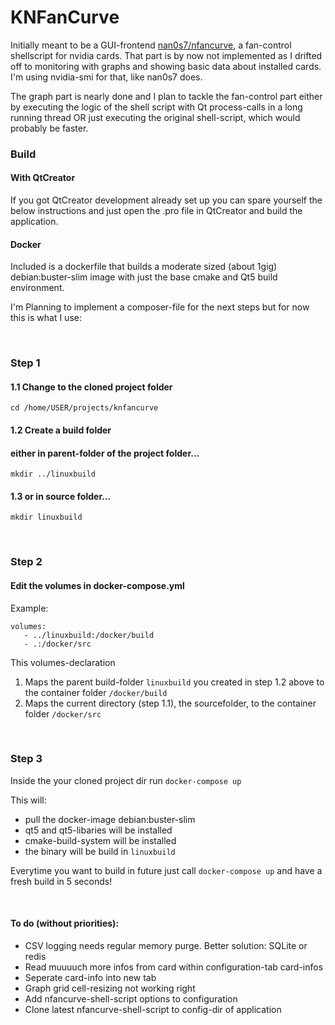  
# KNFanCurve

Initially meant to be a GUI-frontend [nan0s7/nfancurve](https://github.com/nan0s7/nfancurve), a fan-control shellscript for nvidia cards. That part is by now not implemented as I drifted off to monitoring with graphs and showing basic data about installed cards. I'm using nvidia-smi for that, like nan0s7 does.

The graph part is nearly done and I plan to tackle the fan-control part either by executing the logic of the shell script with Qt process-calls in a long running thread OR just executing the original shell-script, which would probably be faster.

### Build

#### With QtCreator

If you got QtCreator development already set up you can spare yourself the below instructions and just open the .pro file in QtCreator and build the application.

#### Docker

Included is a dockerfile that builds a moderate sized (about 1gig) debian:buster-slim image with just the base cmake and Qt5 build environment. 

I'm Planning to implement a composer-file for the next steps but for now this is what I use:

<br>

### Step 1

#### 1.1 Change to the cloned project folder
`cd /home/USER/projects/knfancurve`

#### 1.2 Create a build folder
#### either in parent-folder of the project folder...
`mkdir ../linuxbuild`

#### 1.3 or in source folder... 
`mkdir linuxbuild`

<br>

### Step 2

#### Edit the volumes in docker-compose.yml

Example:

```
volumes:
   - ../linuxbuild:/docker/build
   - .:/docker/src

```

This volumes-declaration

1. Maps the parent build-folder `linuxbuild` you created
in step 1.2 above to the container folder `/docker/build`
2. Maps the current directory (step 1.1), the sourcefolder,
to the container folder `/docker/src`    

<br>

### Step 3
Inside the your cloned project dir run
`docker-compose up`

This will:
* pull the docker-image debian:buster-slim 
* qt5 and qt5-libaries will be installed
* cmake-build-system will be installed
* the binary will be build in `linuxbuild`

Everytime you want to build in future just call `docker-compose up` and have a fresh build in 5 seconds!
 
<br>

#### To do (without priorities):

* CSV logging needs regular memory purge. Better solution: SQLite or redis  
* Read muuuuch more infos from card within configuration-tab card-infos
* Seperate card-info into new tab
* Graph grid cell-resizing not working right
* Add nfancurve-shell-script options to configuration
* Clone latest nfancurve-shell-script to config-dir of application

